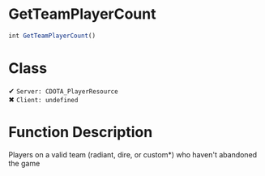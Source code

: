 # GetTeamPlayerCount
```js	
int GetTeamPlayerCount()
```
# Class
✔ `Server: CDOTA_PlayerResource`  
✖ `Client: undefined`  

# Function Description
Players on a valid team (radiant, dire, or custom*) who haven't abandoned the game
